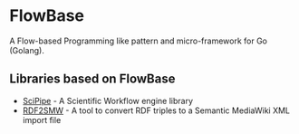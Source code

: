 FlowBase
========

A Flow-based Programming like pattern and micro-framework for Go (Golang).

Libraries based on FlowBase
---------------------------

- [SciPipe](http://scipipe.org) - A Scientific Workflow engine library
- [RDF2SMW](https://github.com/samuell/rdf2smw) - A tool to convert RDF triples
  to a Semantic MediaWiki XML import file
